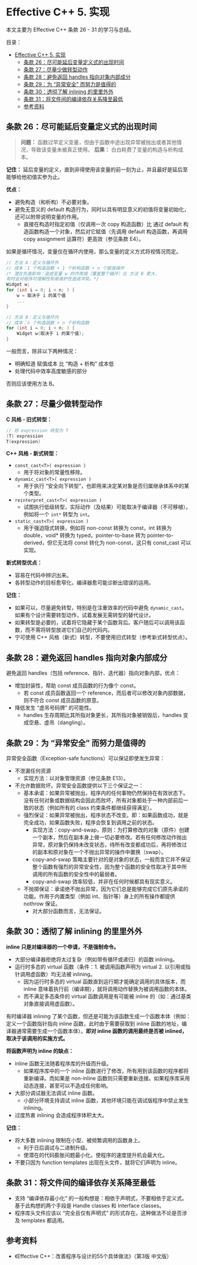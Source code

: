 # Effective C++ 5. 实现

本文主要为 Effective C++ 条款 26 - 31 的学习与总结。

目录：

- [Effective C++ 5. 实现](#effective-c-5-实现)
  - [条款 26：尽可能延后变量定义式的出现时间](#条款-26尽可能延后变量定义式的出现时间)
  - [条款 27：尽量少做转型动作](#条款-27尽量少做转型动作)
  - [条款 28：避免返回 handles 指向对象内部成分](#条款-28避免返回-handles-指向对象内部成分)
  - [条款 29：为 “异常安全” 而努力是值得的](#条款-29为-异常安全-而努力是值得的)
  - [条款 30：透彻了解 inlining 的里里外外](#条款-30透彻了解-inlining-的里里外外)
  - [条款 31：将文件间的编译依存关系降至最低](#条款-31将文件间的编译依存关系降至最低)
  - [参考资料](#参考资料)

## 条款 26：尽可能延后变量定义式的出现时间

> **问题：** 函数过早定义变量，但由于函数中途出现异常被抛出或者其他情况，导致该变量未被真正使用。
> **后果：** 白白耗费了变量的构造与析构成本。

**记住：** 延后变量的定义，直到非得使用该变量的前一刻为止，并且最好是延后至能够给他初值实参为止。

**优点：**

* 避免构造（和析构）不必要对象。
* 避免无意义的 default 构造行为，同时以具有明显意义的初值将变量初始化，还可以附带说明变量的作用。
  * 直接在构造时指定初值（仅调用一次 copy 构造函数）比 通过 default 构造函数构造一个对象，然后对它赋值（先调用 default 构造函数，再调用 copy assignment 运算符）更高效（参见条款 E4）。

如果是循环情况，变量仅在循环内使用，那么变量的定义方式将视情况而定。

```C++
// 方法 A：定义与循环外
// 成本：1 个构造函数 + 1 个析构函数 + n 个赋值操作
/* 潜在负面影响：造成变量 w 的作用域（覆盖整个循环）比 方法 B 更大，
有时会对程序可理解性和易维护性造成冲突。*/
Widget w;
for (int i = 0; i < n; ) {
    w = 取决于 i 的某个值
    ...
}

// 方法 B：定义与循环内
// 成本：n 个构造函数 + n 个析构函数
for (int i = 0; i < n; ) {
    Widget w(取决于 i 的某个值);
}
```

一般而言，除非以下两种情况：

* 明确知道 赋值成本 比 “构造 + 析构” 成本低
* 处理代码中效率高度敏感的部分

否则应该使用方法 B。

## 条款 27：尽量少做转型动作

**C 风格 - 旧式转型：**

```C++
// 将 expression 转型为 T
(T) expression
T(expression)
```

**C++ 风格 - 新式转型：**

* `const_cast<T>( expression )`
  * 用于将对象的常量性移除。
* `dynamic_cast<T>( expression )`
  * 用于执行 “安全向下转型”，也即用来决定某对象是否归属继承体系中的某个类型。
* `reinterpret_cast<T>( expression )`
  * 试图执行低级转型，实际动作（及结果）可能取决于编译器（不可移植）。例如将一个 `int*` 转型为 `int`。
* `static_cast<T>( expression )`
  * 用于强迫隐式转换，例如将 non-const 转换为 const，int 转换为 double，void* 转换为 typed，pointer-to-base 转为 pointer-to-derived，但它无法将 const 转化为 non-const，这只有 const_cast 可以实现。

**新式转型优点：**

* 容易在代码中辨识出来。
* 各转型动作的目标愈窄化，编译器愈可能诊断出错误的运用。

**记住：**

* 如果可以，尽量避免转型，特别是在注重效率的代码中避免 `dynamic_cast`。如果有个设计需要转型动作，试着发展无需转型的替代设计。
* 如果转型是必要的，试着将它隐藏于某个函数背后。客户随后可以调用该函数，而不需将转型放进它们自己的代码内。
* 宁可使用 C++ 风格（新式）转型，不要使用旧式转型（参考新式转型优点）。

## 条款 28：避免返回 handles 指向对象内部成分

避免返回 handles（包括 reference、指针、迭代器）指向对象内部，优点：

* 增加封装性，帮助 const 成员函数的行为像个 const。
  * 若 const 成员函数返回一个 reference，而后者可以修改对象内部数据，则不符合 const 成员函数的原意。
* 降低发生 “虚吊号码牌” 的可能性。
  * handles 生存周期比其所指对象更长，其所指对象被销毁后，handles 变成空悬、虚吊（dangling）。

## 条款 29：为 “异常安全” 而努力是值得的

异常安全函数（Exception-safe functions）可以保证即使发生异常：

* 不泄漏任何资源
  * 实现方法：以对象管理资源（参见条款 E13）。
* 不允许数据败坏。异常安全函数提供以下三个保证之一：
  * 基本承诺：如果异常被抛出，程序内的任何事物仍然保持在有效状态下。没有任何对象或数据结构会因此而败坏，所有对象都处于一种内部前后一致的状态（例如所有的 class 约束条件都继续获得满足）。
  * 强烈保证：如果异常被抛出，程序状态不改变。即：如果函数成功，就是完全成功，如果函数失败，程序会恢复到调用之前的状态。
    * 实现方法：copy-and-swap，原则：为打算修改的对象（原件）创建一个副本，然后在副本身上做一切必要修改。若有任何修改动作抛出异常，原对象仍保持未改变状态，待所有改变都成功后，再将修改过的副本和原对象在一个不抛出异常的操作中置换（swap）。
    * copy-and-swap 策略主要针对的是对象的状态，一般而言它并不保证整个函数有强烈的异常安全性，因为整个函数的安全性取决于其中所调用的所有函数的安全性中的最弱者。
    * copy-and-swap 效率较低，并非在任何时候都具有现实意义。
  * 不抛掷保证：承诺绝不抛出异常，因为它们总是能够完成它们原先承诺的功能。作用于内置类型（例如 int、指针等）身上的所有操作都提供 nothrow 保证。
    * 对大部分函数而言，无法保证。

## 条款 30：透彻了解 inlining 的里里外外

**inline 只是对编译器的一个申请，不是强制命令。**

* 大部分编译器拒绝将太过复杂（例如带有循环或递归）的函数 inlining。
* 运行时多态的 virtual 函数（条件：1. 被调用函数声明为 virtual 2. 以引用或指针调用虚函数）均无法被 inlining。
  * 因为运行时多态的 virtual 函数直到运行期才能确定调用的具体版本，而 inline 意味着执行前（编译期），就将调用动作替换为被调用函数的本体。
  * 而不满足多态条件的 virtual 函数调用是有可能被 inline 的（如：通过基类对象直接调用虚函数）。

有时编译器 inlining 了某个函数，但还是可能为该函数生成一个函数本体（例如：定义一个函数指针指向 inline 函数，此时由于需要获取到 inline 函数的地址，编译器通常需要生成一个函数本体）。**即对 inline 函数的调用最终是否被 inlined，取决于该调用的实施方式。**

**将函数声明为 inline 的缺点：**

* inline 函数无法随着程序库的升级而升级。
  * 如果程序库中的一个 inline 函数进行了修改，所有用到该函数的程序都将重新编译。而如果是 non-inline 函数则只需要重新连接。如果程序库采用动态连接，甚至可以不造成任何影响。
* 大部分调试器无法调试 inline 函数。
  * 小部分环境支持调试 inline 函数，其他环境只能在调试版程序中禁止发生 inlining。
* 过度热衷 inlining 会造成程序体积太大。

**记住：**

* 将大多数 inlining 限制在小型、被频繁调用的函数身上。
  * 利于日后调试与二进制升级。
  * 使潜在的代码膨胀问题最小化，使程序的速度提升机会最大化。
* 不要只因为 function templates 出现在头文件，就将它们声明为 inline。

## 条款 31：将文件间的编译依存关系降至最低

* 支持 “编译依存最小化” 的一般构想是：相依于声明式，不要相依于定义式。基于此构想的两个手段是 Handle classes 和 Interface classes。
* 程序库头文件应该以 “完全且仅有声明式” 的形式存在。这种做法不论是否涉及 templates 都适用。

## 参考资料

* 《Effective C++：改善程序与设计的55个具体做法》（第3版 中文版）
